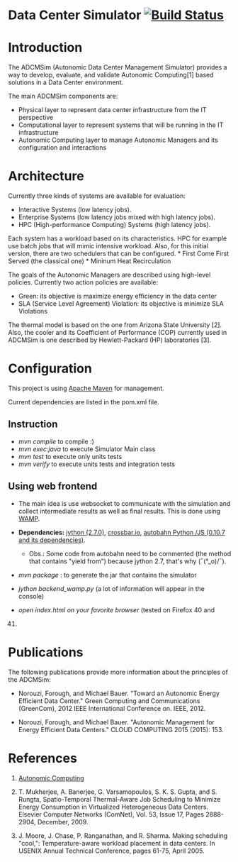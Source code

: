 Data Center Simulator [![Build Status](https://travis-ci.org/coelhudo/DataCenterSimulator.svg?branch=master)](https://travis-ci.org/coelhudo/DataCenterSimulator)
=====================

# Introduction

The ADCMSim (Autonomic Data Center Management Simulator) provides a
way to develop, evaluate, and validate Autonomic Computing\[1\] based
solutions in a Data Center environment.

The main ADCMSim components are:
* Physical layer to represent data center infrastructure from the IT perspective
* Computational layer to represent systems that will be running in the
IT infrastructure
* Autonomic Computing layer to manage Autonomic Managers and its
configuration and interactions

# Architecture

Currently three kinds of systems are available for evaluation:
* Interactive Systems (low latency jobs).
* Enterprise Systems (low latency jobs mixed with high latency jobs).
* HPC (High-performance Computing) Systems (high latency jobs).

Each system has a workload based on its characteristics. HPC for
example use batch jobs that will mimic intensive workload. Also, for
this initial version, there are two schedulers that can be configured.
    * First Come First Served (the classical one)
    * Mininum Heat Recirculation

The goals of the Autonomic Managers are described using high-level
policies. Currently two action policies are available:
* Green: its objective is maximize energy efficiency in the data center
* SLA (Service Level Agreement) Violation: its objective is minimize SLA Violations

The thermal model is based on the one from Arizona State University
\[2\]. Also, the cooler and its Coefficient of Performance (COP)
currently used in ADCMSim is one described by Hewlett-Packard (HP)
laboratories \[3\].

# Configuration

This project is using [Apache Maven](https://maven.apache.org/) for management.

Current dependencies are listed in the pom.xml file.

## Instruction

* *mvn compile* to compile :)
* *mvn exec:java* to execute Simulator Main class
* *mvn test* to execute only units tests
* *mvn verify* to execute units tests and integration tests

## Using web frontend

* The main idea is use websocket to communicate with the simulation
  and collect intermediate results as well as final results. This is
  done using [WAMP](http://wamp.ws/).

* **Dependencies:** [jython (2.7.0)](http://www.jython.org/),
[crossbar.io](http://crossbar.io), [autobahn Python /JS (0.10.7 and its
dependencies)](http://autobahn.ws/).
    * Obs.: Some code from autobahn need to be commented (the method
      that contains "yield from") because jython 2.7, that's why (¯\(°_o)/¯).

* *mvn package* : to generate the jar that contains the simulator
* *jython backend_wamp.py* (a lot of information will appear in the console)
* *open index.html on your favorite browser* (tested on Firefox 40 and
41)

# Publications

The following publications provide more information about the
principles of the ADCMSim:

* Norouzi, Forough, and Michael Bauer. "Toward an Autonomic Energy
  Efficient Data Center." Green Computing and Communications
  (GreenCom), 2012 IEEE International Conference on. IEEE, 2012.

* Norouzi, Forough, and Michael Bauer. "Autonomic Management for
Energy Efficient Data Centers." CLOUD COMPUTING 2015 (2015): 153.


References
==========

1. [Autonomic Computing](https://en.wikipedia.org/wiki/Autonomic_computing
   "Autonomic Computing")

2. T. Mukherjee, A. Banerjee, G. Varsamopoulos, S. K. S. Gupta, and
S. Rungta, Spatio-Temporal Thermal-Aware Job Scheduling to Minimize
Energy Consumption in Virtualized Heterogeneous Data Centers. Elsevier
Computer Networks (ComNet), Vol. 53, Issue 17, Pages 2888-2904,
December, 2009.

3. J. Moore, J. Chase, P. Ranganathan, and R. Sharma. Making
scheduling "cool,": Temperature-aware workload placement in data
centers. In USENIX Annual Technical Conference, pages 61-75,
April 2005.
